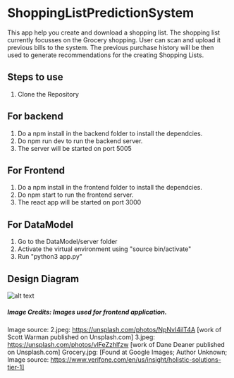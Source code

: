 # ShoppingListPredictionSystem

This app help you create and download a shopping list. The shopping list currently focusses on the Grocery shopping.
User can scan and upload it previous bills to the system. The previous purchase history will be then used to generate
recommendations for the creating Shopping Lists.

## Steps to use

1. Clone the Repository

## For backend

1. Do a npm install in the backend folder to install the dependcies.
2. Do npm run dev to run the backend server.
3. The server will be started on port 5005

## For Frontend

1. Do a npm install in the frontend folder to install the dependcies.
2. Do npm start to run the frontend server.
3. The react app will be started on port 3000

## For DataModel

1. Go to the DataModel/server folder
2. Activate the virtual environment using "source bin/activate"
3. Run "python3 app.py"

## Design Diagram
![alt text](https://github.com/suryakatari97/ShoppingListPredictionSystem/blob/master/Design_diagram/ArchitectureDiagram.jpg)

##### Image Credits: Images used for frontend application. 
Image source:
2.jpeg: https://unsplash.com/photos/NpNvI4ilT4A [work of Scott Warman published on Unsplash.com]
3.jpeg: https://unsplash.com/photos/vlFeZzhlfzw [work of Dane Deaner published on Unsplash.com]
Grocery.jpg: [Found at Google Images; Author Unknown; Image source: https://www.verifone.com/en/us/insight/holistic-solutions-tier-1]
